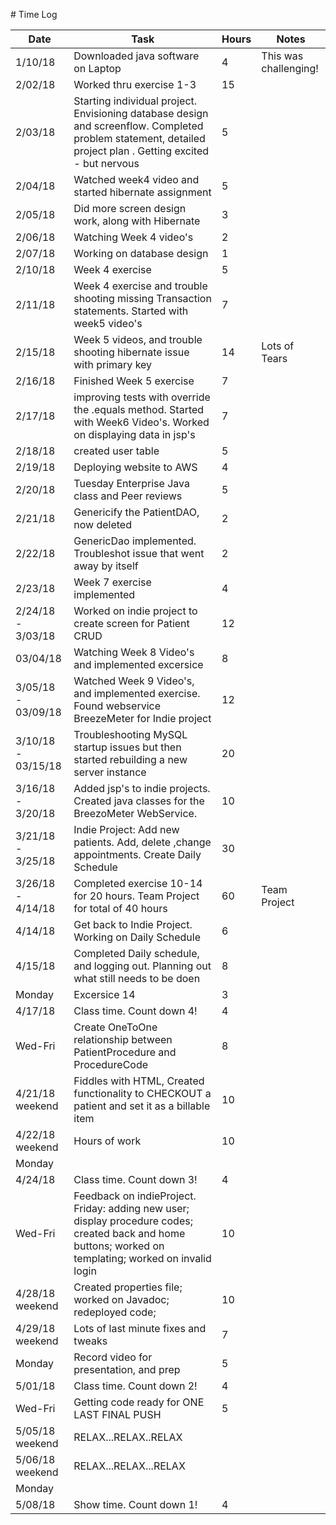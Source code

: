﻿﻿﻿﻿﻿﻿﻿﻿﻿﻿﻿﻿﻿﻿﻿﻿﻿﻿﻿﻿﻿﻿# Time Log| Date | Task | Hours | Notes||------|------|-------|------|| 1/10/18| Downloaded java software on Laptop| 4 |This was challenging! ||2/02/18|Worked thru exercise 1-3|15||| 2/03/18 |Starting individual project. Envisioning database design and screenflow. Completed  problem statement, detailed project plan . Getting excited - but nervous    | 5  |   | |2/04/18| Watched week4 video and started hibernate assignment|5||2/05/18| Did more screen design work, along with Hibernate|3||2/06/18| Watching Week 4 video's|2||2/07/18|Working on database design|1||2/10/18|Week 4 exercise| 5||2/11/18|Week 4 exercise and trouble shooting missing Transaction statements. Started with week5 video's| 7| |2/15/18|Week 5 videos, and trouble shooting hibernate issue with primary key|14|Lots of Tears|2/16/18|Finished Week 5 exercise|7||2/17/18|improving tests with override the .equals method.  Started with Week6 Video's. Worked on displaying data in jsp's|7|2/18/18|created user table|5||2/19/18|Deploying website to AWS|4||2/20/18|Tuesday Enterprise Java class and Peer reviews|5||2/21/18|Genericify the PatientDAO, now deleted|2||2/22/18|GenericDao implemented.  Troubleshot issue that went away by itself|2||2/23/18|Week 7 exercise implemented|4|2/24/18 - 3/03/18|Worked on indie project to create screen for Patient CRUD|12|03/04/18|Watching Week 8 Video's and implemented excersice|8||3/05/18 - 03/09/18|Watched Week 9 Video's, and implemented exercise. Found webservice BreezeMeter for Indie project|12||3/10/18 - 03/15/18| Troubleshooting MySQL startup issues but then started rebuilding a new server instance|20||3/16/18 - 3/20/18|Added jsp's to indie projects.  Created java classes for the BreezoMeter WebService.|10||3/21/18 - 3/25/18|Indie Project:  Add new patients.  Add, delete ,change appointments.  Create Daily Schedule|30||3/26/18 - 4/14/18|Completed exercise 10-14  for 20 hours. Team Project for total of 40 hours|60 | Team Project|4/14/18| Get back to Indie Project. Working on Daily Schedule|6||4/15/18| Completed Daily schedule, and logging out. Planning out what still needs to be doen|8||Monday|Excersice 14|3||4/17/18|Class time. Count down 4! |4||Wed-Fri|Create OneToOne relationship between PatientProcedure and ProcedureCode|8|4/21/18 weekend|Fiddles with HTML, Created functionality to CHECKOUT a patient and set it as a billable item |10||4/22/18 weekend|Hours of work|10||Monday||4/24/18| Class time. Count down 3!|4||Wed-Fri|Feedback on indieProject.  Friday: adding new user;  display procedure codes; created back and home buttons; worked on templating;  worked on invalid login | 10|4/28/18 weekend|Created properties file; worked on Javadoc; redeployed code; |10|4/29/18 weekend|Lots of last minute fixes and tweaks|7|Monday|Record video for presentation, and prep|5|5/01/18| Class time. Count down 2!|4||Wed-Fri|Getting code ready for ONE LAST FINAL PUSH|5|5/05/18 weekend|RELAX...RELAX..RELAX|5/06/18 weekend|RELAX...RELAX...RELAX|Monday|5/08/18| Show time. Count down 1!|4|